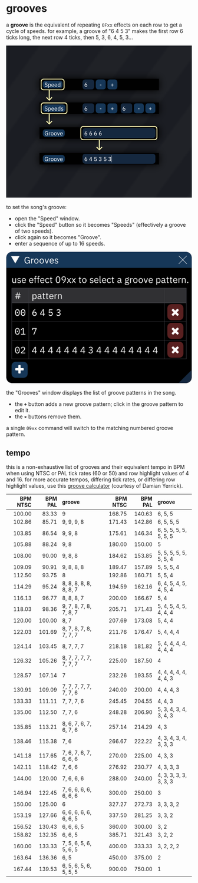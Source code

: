 # grooves

a **groove** is the equivalent of repeating `0Fxx` effects on each row to get a cycle of speeds. for example, a groove of "6 4 5 3" makes the first row 6 ticks long, the next row 4 ticks, then 5, 3, 6, 4, 5, 3...

![groove](groove.png)

to set the song's groove:
- open the "Speed" window.
- click the "Speed" button so it becomes "Speeds" (effectively a groove of two speeds).
- click again so it becomes "Groove".
- enter a sequence of up to 16 speeds.

![groove patterns](grooves.png)

the "Grooves" window displays the list of groove patterns in the song.
- the **`+`** button adds a new groove pattern; click in the groove pattern to edit it.
- the **`×`** buttons remove them.

a single `09xx` command will switch to the matching numbered groove pattern.

## tempo

this is a non-exhaustive list of grooves and their equivalent tempo in BPM when using NTSC or PAL tick rates (60 or 50) and row highlight values of 4 and 16. for more accurate tempos, differing tick rates, or differing row highlight values, use this [groove calculator](https://pineight.com/ft/calcgroove.html) (courtesy of Damian Yerrick).

BPM NTSC | BPM PAL | groove                 | | BPM NTSC | BPM PAL | groove
--------:|--------:|:-----------------------|-|---------:|--------:|:----------------------
  100.00 |   83.33 | 9                      | |   168.75 |  140.63 | 6, 5, 5
  102.86 |   85.71 | 9, 9, 9, 8             | |   171.43 |  142.86 | 6, 5, 5, 5
  103.85 |   86.54 | 9, 9, 8                | |   175.61 |  146.34 | 6, 5, 5, 5, 5, 5, 5, 5
  105.88 |   88.24 | 9, 8                   | |   180.00 |  150.00 | 5
  108.00 |   90.00 | 9, 8, 8                | |   184.62 |  153.85 | 5, 5, 5, 5, 5, 5, 5, 4
  109.09 |   90.91 | 9, 8, 8, 8             | |   189.47 |  157.89 | 5, 5, 5, 4
  112.50 |   93.75 | 8                      | |   192.86 |  160.71 | 5, 5, 4
  114.29 |   95.24 | 8, 8, 8, 8, 8, 8, 8, 7 | |   194.59 |  162.16 | 6, 4, 5, 4, 5, 4, 5, 4
  116.13 |   96.77 | 8, 8, 8, 7             | |   200.00 |  166.67 | 5, 4
  118.03 |   98.36 | 9, 7, 8, 7, 8, 7, 8, 7 | |   205.71 |  171.43 | 5, 4, 5, 4, 5, 4, 4, 4
  120.00 |  100.00 | 8, 7                   | |   207.69 |  173.08 | 5, 4, 4
  122.03 |  101.69 | 8, 7, 8, 7, 8, 7, 7, 7 | |   211.76 |  176.47 | 5, 4, 4, 4
  124.14 |  103.45 | 8, 7, 7, 7             | |   218.18 |  181.82 | 5, 4, 4, 4, 4, 4, 4, 4
  126.32 |  105.26 | 8, 7, 7, 7, 7, 7, 7, 7 | |   225.00 |  187.50 | 4
  128.57 |  107.14 | 7                      | |   232.26 |  193.55 | 4, 4, 4, 4, 4, 4, 4, 3
  130.91 |  109.09 | 7, 7, 7, 7, 7, 7, 7, 6 | |   240.00 |  200.00 | 4, 4, 4, 3
  133.33 |  111.11 | 7, 7, 7, 6             | |   245.45 |  204.55 | 4, 4, 3
  135.00 |  112.50 | 7, 7, 6                | |   248.28 |  206.90 | 5, 3, 4, 3, 4, 3, 4, 3
  135.85 |  113.21 | 8, 6, 7, 6, 7, 6, 7, 6 | |   257.14 |  214.29 | 4, 3
  138.46 |  115.38 | 7, 6                   | |   266.67 |  222.22 | 4, 3, 4, 3, 4, 3, 3, 3
  141.18 |  117.65 | 7, 6, 7, 6, 7, 6, 6, 6 | |   270.00 |  225.00 | 4, 3, 3
  142.11 |  118.42 | 7, 6, 6                | |   276.92 |  230.77 | 4, 3, 3, 3
  144.00 |  120.00 | 7, 6, 6, 6             | |   288.00 |  240.00 | 4, 3, 3, 3, 3, 3, 3, 3
  146.94 |  122.45 | 7, 6, 6, 6, 6, 6, 6, 6 | |   300.00 |  250.00 | 3
  150.00 |  125.00 | 6                      | |   327.27 |  272.73 | 3, 3, 3, 2
  153.19 |  127.66 | 6, 6, 6, 6, 6, 6, 6, 5 | |   337.50 |  281.25 | 3, 3, 2
  156.52 |  130.43 | 6, 6, 6, 5             | |   360.00 |  300.00 | 3, 2
  158.82 |  132.35 | 6, 6, 5                | |   385.71 |  321.43 | 3, 2, 2
  160.00 |  133.33 | 7, 5, 6, 5, 6, 5, 6, 5 | |   400.00 |  333.33 | 3, 2, 2, 2
  163.64 |  136.36 | 6, 5                   | |   450.00 |  375.00 | 2
  167.44 |  139.53 | 6, 5, 6, 5, 6, 5, 5, 5 | |   900.00 |  750.00 | 1 
